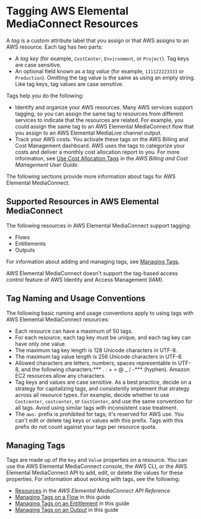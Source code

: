 # Tagging AWS Elemental MediaConnect Resources<a name="tagging"></a>

A *tag* is a custom attribute label that you assign or that AWS assigns to an AWS resource\. Each tag has two parts:
+ A *tag key* \(for example, `CostCenter`, `Environment`, or `Project`\)\. Tag keys are case sensitive\.
+ An optional field known as a *tag value* \(for example, `111122223333` or `Production`\)\. Omitting the tag value is the same as using an empty string\. Like tag keys, tag values are case sensitive\.

Tags help you do the following:
+ Identify and organize your AWS resources\. Many AWS services support tagging, so you can assign the same tag to resources from different services to indicate that the resources are related\. For example, you could assign the same tag to an AWS Elemental MediaConnect flow that you assign to an AWS Elemental MediaLive channel output\.
+ Track your AWS costs\. You activate these tags on the AWS Billing and Cost Management dashboard\. AWS uses the tags to categorize your costs and deliver a monthly cost allocation report to you\. For more information, see [Use Cost Allocation Tags](https://docs.aws.amazon.com/awsaccountbilling/latest/aboutv2/cost-alloc-tags.html) in the *AWS Billing and Cost Management User Guide*\.

The following sections provide more information about tags for AWS Elemental MediaConnect\.

## Supported Resources in AWS Elemental MediaConnect<a name="supported-resources"></a>

The following resources in AWS Elemental MediaConnect support tagging: 
+ Flows
+ Entitlements
+ Outputs

For information about adding and managing tags, see [Managing Tags](#tagging-add-edit-delete)\.

AWS Elemental MediaConnect doesn't support the tag\-based access control feature of AWS Identity and Access Management \(IAM\)\. 

## Tag Naming and Usage Conventions<a name="tagging-restrictions"></a>

The following basic naming and usage conventions apply to using tags with AWS Elemental MediaConnect resources:
+ Each resource can have a maximum of 50 tags\.
+ For each resource, each tag key must be unique, and each tag key can have only one value\.
+ The maximum tag key length is 128 Unicode characters in UTF\-8\.
+ The maximum tag value length is 256 Unicode characters in UTF\-8\.
+ Allowed characters are letters, numbers, spaces representable in UTF\-8, and the following characters:*** \. : \+ = @ \_ / \-*** \(hyphen\)\. Amazon EC2 resources allow any characters\.
+ Tag keys and values are case sensitive\. As a best practice, decide on a strategy for capitalizing tags, and consistently implement that strategy across all resource types\. For example, decide whether to use `Costcenter`, `costcenter`, or `CostCenter`, and use the same convention for all tags\. Avoid using similar tags with inconsistent case treatment\. 
+ The `aws:` prefix is prohibited for tags; it's reserved for AWS use\. You can't edit or delete tag keys or values with this prefix\. Tags with this prefix do not count against your tags per resource quota\.

## Managing Tags<a name="tagging-add-edit-delete"></a>

Tags are made up of the `Key` and `Value` properties on a resource\. You can use the AWS Elemental MediaConnect console, the AWS CLI, or the AWS Elemental MediaConnect API to add, edit, or delete the values for these properties\. For information about working with tags, see the following:
+ [Resources](https://docs.aws.amazon.com/mediaconnect/latest/api/resources.html) in the *AWS Elemental MediaConnect API Reference*
+ [Managing Tags on a Flow](flows-manage-tags.md) in this guide
+ [Managing Tags on an Entitlement](entitlements-manage-tags.md) in this guide
+ [Managing Tags on an Output](outputs-manage-tags.md) in this guide 